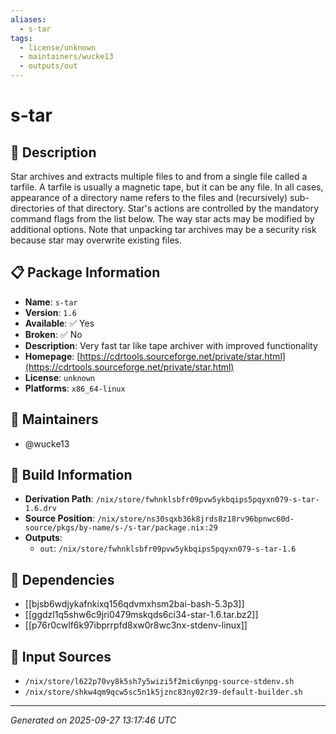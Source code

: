 ```yaml
---
aliases:
  - s-tar
tags:
  - license/unknown
  - maintainers/wucke13
  - outputs/out
---
```


# s-tar

## 📝 Description

Star archives and extracts multiple files to and from a single file called a tarfile.
A tarfile is usually a magnetic tape, but it can be any file.
In all cases, appearance of a directory name refers to the files and (recursively) sub-directories of that directory.
Star's actions are controlled by the mandatory command flags from the list below.
The way star acts may be modified by additional options.
Note that unpacking tar archives may be a security risk because star may overwrite existing files.


## 📋 Package Information

- **Name**: `s-tar`
- **Version**: `1.6`
- **Available**: ✅ Yes
- **Broken**: ✅ No
- **Description**: Very fast tar like tape archiver with improved functionality
- **Homepage**: [https://cdrtools.sourceforge.net/private/star.html](https://cdrtools.sourceforge.net/private/star.html)
- **License**: `unknown`
- **Platforms**: `x86_64-linux`
## 👥 Maintainers

- @wucke13


## 🔧 Build Information

- **Derivation Path**: `/nix/store/fwhnklsbfr09pvw5ykbqips5pqyxn079-s-tar-1.6.drv`
- **Source Position**: `/nix/store/ns30sqxb36k8jrds8z18rv96bpnwc60d-source/pkgs/by-name/s-/s-tar/package.nix:29`
- **Outputs**:
  - `out`:  `/nix/store/fwhnklsbfr09pvw5ykbqips5pqyxn079-s-tar-1.6`

## 🔗 Dependencies

- [[bjsb6wdjykafnkixq156qdvmxhsm2bai-bash-5.3p3]]
- [[ggdzl1q5shw6c9jri0479mskqds6ci34-star-1.6.tar.bz2]]
- [[p76r0cwlf6k97ibprrpfd8xw0r8wc3nx-stdenv-linux]]

## 📁 Input Sources

- `/nix/store/l622p70vy8k5sh7y5wizi5f2mic6ynpg-source-stdenv.sh`
- `/nix/store/shkw4qm9qcw5sc5n1k5jznc83ny02r39-default-builder.sh`

---
*Generated on 2025-09-27 13:17:46 UTC*
